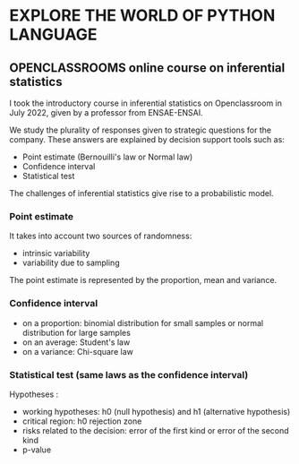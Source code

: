 # EXPLORE THE WORLD OF PYTHON LANGUAGE

## OPENCLASSROOMS online course on inferential statistics

I took the introductory course in inferential statistics on Openclassroom in July 2022, given by a professor from ENSAE-ENSAI.

We study the plurality of responses given to strategic questions for the company. These answers are explained by decision support tools such as:
- Point estimate (Bernouilli's law or Normal law)
- Confidence interval
- Statistical test

The challenges of inferential statistics give rise to a probabilistic model.

### Point estimate

It takes into account two sources of randomness:
- intrinsic variability
- variability due to sampling
  
The point estimate is represented by the proportion, mean and variance.

### Confidence interval

- on a proportion: binomial distribution for small samples or normal distribution for large samples
- on an average: Student's law
- on a variance: Chi-square law

### Statistical test (same laws as the confidence interval)

Hypotheses :
- working hypotheses: h0 (null hypothesis) and h1 (alternative hypothesis)
- critical region: h0 rejection zone
- risks related to the decision: error of the first kind or error of the second kind
- p-value
